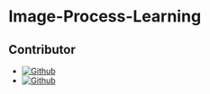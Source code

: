 # Image-Process-Learning
 
## Contributor

- [![Github](https://img.shields.io/github/followers/BearKS?label=BearKS&style=social)](https://github.com/BearKS)
- [![Github](https://img.shields.io/github/followers/arbruzaz?label=arbruzaz&style=social)](https://github.com/arbruzaz)
